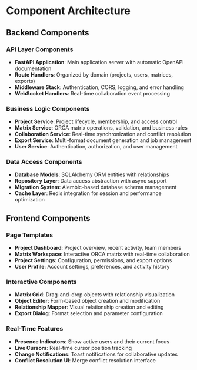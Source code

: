# Component Architecture

## Backend Components

### API Layer Components
- **FastAPI Application**: Main application server with automatic OpenAPI documentation
- **Route Handlers**: Organized by domain (projects, users, matrices, exports)
- **Middleware Stack**: Authentication, CORS, logging, and error handling
- **WebSocket Handlers**: Real-time collaboration event processing

### Business Logic Components
- **Project Service**: Project lifecycle, membership, and access control
- **Matrix Service**: ORCA matrix operations, validation, and business rules
- **Collaboration Service**: Real-time synchronization and conflict resolution
- **Export Service**: Multi-format document generation and job management
- **User Service**: Authentication, authorization, and user management

### Data Access Components
- **Database Models**: SQLAlchemy ORM entities with relationships
- **Repository Layer**: Data access abstraction with async support
- **Migration System**: Alembic-based database schema management
- **Cache Layer**: Redis integration for session and performance optimization

## Frontend Components

### Page Templates
- **Project Dashboard**: Project overview, recent activity, team members
- **Matrix Workspace**: Interactive ORCA matrix with real-time collaboration
- **Project Settings**: Configuration, permissions, and export options
- **User Profile**: Account settings, preferences, and activity history

### Interactive Components
- **Matrix Grid**: Drag-and-drop objects with relationship visualization
- **Object Editor**: Form-based object creation and modification
- **Relationship Mapper**: Visual relationship creation and editing
- **Export Dialog**: Format selection and parameter configuration

### Real-Time Features
- **Presence Indicators**: Show active users and their current focus
- **Live Cursors**: Real-time cursor position tracking
- **Change Notifications**: Toast notifications for collaborative updates
- **Conflict Resolution UI**: Merge conflict resolution interface
